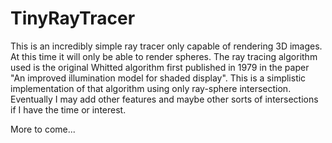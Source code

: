 # TinyRayTracer

This is an incredibly simple ray tracer only capable of rendering 3D images. At this time it will only be able to render spheres. The ray tracing algorithm used is the original Whitted algorithm first published in 1979 in the paper "An improved illumination model for shaded display". This is a simplistic implementation of that algorithm using only ray-sphere intersection. Eventually I may add other features and maybe other sorts of intersections if I have the time or interest.

More to come...
